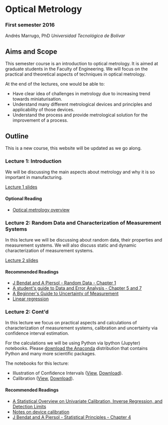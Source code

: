 # Optical Metrology

### First semester 2016

Andrés Marrugo, PhD
*Universidad Tecnológica de Bolívar*

##  Aims and Scope

This semester course is an introduction to optical metrology. It is aimed at graduate students in the Faculty of Engineering. We will focus on the practical and theoretical aspects of techniques in optical metrology.

At the end of the lectures, one would be able to:

- Have clear idea of challenges in metrology due to increasing trend towards miniaturisation.
- Understand many different metrological devices and principles and applicability of those devices.
- Understand the process and provide metrological solution for the improvement of a process.

## Outline

This is a new course, this website will be updated as we go along.

### Lecture 1: Introduction

We will be discussing the main aspects about metrology and why it is so important in manufacturing. 

[Lecture 1 slides](lectures/Lecture_01.pdf)

#### Optional Reading

- [Optical metrology overview](https://www.dropbox.com/s/xsdnz5gmu0j8rx5/01-optical-metrology-overview.pdf?dl=0)

### Lecture 2: Random Data and Characterization of Measurement Systems

In this lecture we will be discussing about random data, their properties and measurement systems. We will also discuss static and dynamic characterization of measurement systems.

[Lecture 2 slides](lectures/Lecture_02.pdf)

#### Recommended Readings

- [J Bendat and A Piersol - Random Data - Chapter 1](https://www.dropbox.com/s/lzptsc8m0dg5w9a/02-Bendat-Piersol-chapter-01.pdf?dl=0)
- [A student's guide to Data and Error Analysis - Chapter 5 and 7](https://www.dropbox.com/s/3hce1tc4mder72t/Herman%20J.%20C.%20Berendsen-A%20Student%27s%20Guide%20to%20Data%20and%20Error%20Analysis%20%20-Cambridge%20University%20Press%20%282011%29.pdf?dl=0)
- [A Beginner's Guide to Uncertainty of Measurement](https://www.dropbox.com/s/vb04rf80028s9m0/mgpg11.pdf?dl=0)
- [Linear regression](https://en.wikipedia.org/wiki/Regression_analysis#Linear_regression "Regression analysis - Wikipedia, the free encyclopedia")

### Lecture 2: Cont'd

In this lecture we focus on practical aspects and calculations of characterization of measurement systems, calibration and uncertainty via confidence interval estimation.

For the calculations we will be using Python via Ipython (Jupyter) notebooks. Please [download the Anaconda](https://www.continuum.io/downloads) distribution that contains Python and many more scientific packages.

The notebooks for this lecture:

- Illustration of Confidence Intervals ([View](http://nbviewer.jupyter.org/github/agmarrugo/optical-metrology/blob/gh-pages/notebooks/confidence-intervals.ipynb), [Download](https://github.com/agmarrugo/optical-metrology/tree/gh-pages)).
- Calibration ([View](), [Download](https://github.com/agmarrugo/optical-metrology/tree/gh-pages)).

#### Recommended Readings

- [A Statistical Overview on Univariate Calibration, Inverse Regression, and Detection Limits](pdfs/Mass_Spectrom._Rev._Lavagnini_2006.pdf)
- [Notes on device calibration](https://www.dropbox.com/s/dafm1fv9am2fcb0/03-NoteDeviceCalibration.pdf?dl=0)
- [J Bendat and A Piersol - Statistical Principles  - Chapter 4](https://www.dropbox.com/s/hb0nwtfwfv13w26/04-Bendat-Piersol-chapter-04.pdf?dl=0)
